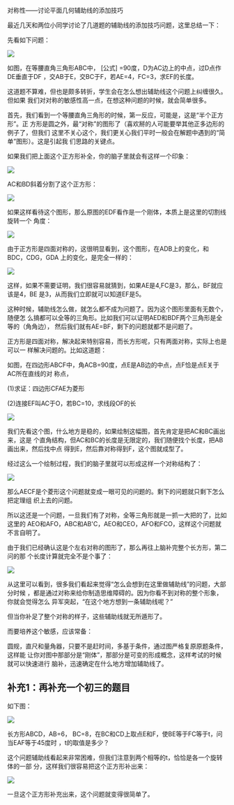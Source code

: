     
对称性——讨论平面几何辅助线的添加技巧

最近几天和两位小同学讨论了几道题的辅助线的添加技巧问题，这里总结一下：

先看如下问题：

![](_static/对称辅助线1.png)

如图，在等腰直角三角形ABC中， [公式] =90度，D为AC边上的中点，过D点作DE垂直于DF
，交AB于E，交BC于F，若AE=4，FC=3，求EF的长度。

这道题不算难，但也是颇多转折，学生会在怎么想出辅助线这个问题上纠缠很久。但如果
我们对对称的敏感性高一点，在想这种问题的时候，就会简单很多。

首先，我们看到一个等腰直角三角形的时候，第一反应，可能是，这是“半个正方形”。正
方形是圆之外，最“对称”的图形了（喜欢掰的人可能要举其他正多边形的例子了，但我们
这里不关心这个，我们更关心我们平时一般会在解题中遇到的“简单”图形）。这是引起我
们思路的关键点。

如果我们把上面这个正方形补全，你的脑子里就会有这样一个印象：

![](_static/对称辅助线2.png)

AC和BD斜着分割了这个正方形：

![](_static/对称辅助线3.png)

如果这样看待这个图形，那么原图的EDF看作是一个刚体，本质上是这里的切割线旋转一个
角度：

![](_static/对称辅助线4.png)

由于正方形是四面对称的，这很明显看到，这个图形，在ADB上的变化，和BDC，CDG，GDA
上的变化，是完全一样的：

![](_static/对称辅助线5.jpg)

这样，如果不需要证明，我们很容易就猜到，如果AE是4,FC是3，那么，BF就应该是4，BE
是3，从而我们立即就可以知道EF是5。

这种时候，辅助线怎么做，就怎么都不成为问题了。因为这个图形里面有无数个，随便怎
么搞都可以全等的三角形。比如我们可以证明AED和BDF两个三角形是全等的（角角边），
然后我们就有AE=BF，剩下的问题就都不是问题了。

正方形是四面对称，解决起来特别容易，而长方形呢，只有两面对称，实际上也是可以一
样解决问题的。比如这道题：

如图，在四边形ABCF中，角ACB=90度，点E是AB边的中点，点F恰是点E关于AC所在直线的对
称点，

(1)求证：四边形CFAE为菱形

(2)连接EF叫AC于O，若BC=10，求线段OF的长

![](_static/对称辅助线6.png)

我们先看这个图，什么地方是稳的，如果绘制这幅图，首先肯定是把AC和BC画出来，这是
个直角结构，但AC和BC的长度是无限定的，我们随便找个长度，把AB画出来，然后找中点
得到E，然后靠对称得到F，这个图就成型了。

经过这么一个绘制过程，我们的脑子里就可以形成这样一个对称结构了：

![](_static/对称辅助线7.png)

那么AECF是个菱形这个问题就变成一眼可见的问题的。剩下的问题就只剩下怎么把定理组
织上去的问题。

所以这还是一个问题，一旦我们有了对称，全等三角形就是一抓一大把的了，比如这里的
AEO和AFO，ABC和AB'C，AEO和CEO，AFO和FCO，这样这个问题就不言自明了。

由于我们已经确认这是个左右对称的图形了，那么再往上脑补完整个长方形，第二问的那
个长度计算就完全不是个事了：

![](_static/对称辅助线8.png)
  
从这里可以看到，很多我们看起来觉得“怎么会想到在这里做辅助线”的问题，大部分时候
，都是通过对称来给你制造思维障碍的。因为你看不到对称的整个形象，你就会觉得怎么
异军突起，“在这个地方想到一条辅助线呢？”

但当你补足了整个对称的样子，这些辅助线就无所遁形了。

而要培养这个敏感，应该常备：

圆规，直尺和量角器，只要不是赶时间，多基于条件，通过图严格复原原题条件，这样能
让你对图中那部分是“刚体”，那部分是可变的形成概念，这样考试的时候就可以快速进行
脑补，迅速确定在什么地方增加辅助线了。
  
## 补充1：再补充一个初三的题目

如下图：

![](_static/对称辅助线9.jpg)

长方形ABCD，AB=6， BC=8，在BC和CD上取点E和F，使BE等于FC等于t，问当EAF等于45度时
，t的取值是多少？

这个问题辅助线看起来非常困难，但我们注意到两个相等的t，恰恰是各一个旋转体的一部
分，这样我们很容易把这个正方形补出来：

![](_static/对称辅助线10.jpg)

一旦这个正方形补充出来，这个问题就变得很简单了。

